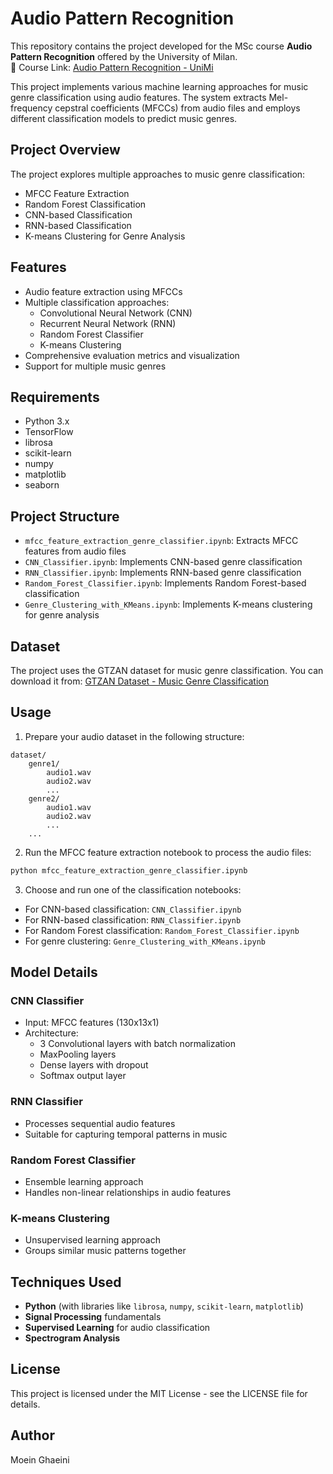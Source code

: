 # Audio Pattern Recognition

This repository contains the project developed for the MSc course **Audio Pattern Recognition** offered by the University of Milan.  
📘 Course Link: [Audio Pattern Recognition - UniMi](https://www.unimi.it/en/education/degree-programme-courses/2025/audio-pattern-recognition)

This project implements various machine learning approaches for music genre classification using audio features. The system extracts Mel-frequency cepstral coefficients (MFCCs) from audio files and employs different classification models to predict music genres.

## Project Overview

The project explores multiple approaches to music genre classification:
- MFCC Feature Extraction
- Random Forest Classification
- CNN-based Classification
- RNN-based Classification
- K-means Clustering for Genre Analysis

## Features

- Audio feature extraction using MFCCs
- Multiple classification approaches:
  - Convolutional Neural Network (CNN)
  - Recurrent Neural Network (RNN)
  - Random Forest Classifier
  - K-means Clustering
- Comprehensive evaluation metrics and visualization
- Support for multiple music genres

## Requirements

- Python 3.x
- TensorFlow
- librosa
- scikit-learn
- numpy
- matplotlib
- seaborn

## Project Structure

- `mfcc_feature_extraction_genre_classifier.ipynb`: Extracts MFCC features from audio files
- `CNN_Classifier.ipynb`: Implements CNN-based genre classification
- `RNN_Classifier.ipynb`: Implements RNN-based genre classification
- `Random_Forest_Classifier.ipynb`: Implements Random Forest-based classification
- `Genre_Clustering_with_KMeans.ipynb`: Implements K-means clustering for genre analysis

## Dataset

The project uses the GTZAN dataset for music genre classification. You can download it from:
[GTZAN Dataset - Music Genre Classification](https://www.kaggle.com/datasets/andradaolteanu/gtzan-dataset-music-genre-classification)

## Usage

1. Prepare your audio dataset in the following structure:
```
dataset/
    genre1/
        audio1.wav
        audio2.wav
        ...
    genre2/
        audio1.wav
        audio2.wav
        ...
    ...
```

2. Run the MFCC feature extraction notebook to process the audio files:
```python
python mfcc_feature_extraction_genre_classifier.ipynb
```

3. Choose and run one of the classification notebooks:
- For CNN-based classification: `CNN_Classifier.ipynb`
- For RNN-based classification: `RNN_Classifier.ipynb`
- For Random Forest classification: `Random_Forest_Classifier.ipynb`
- For genre clustering: `Genre_Clustering_with_KMeans.ipynb`

## Model Details

### CNN Classifier
- Input: MFCC features (130x13x1)
- Architecture:
  - 3 Convolutional layers with batch normalization
  - MaxPooling layers
  - Dense layers with dropout
  - Softmax output layer

### RNN Classifier
- Processes sequential audio features
- Suitable for capturing temporal patterns in music

### Random Forest Classifier
- Ensemble learning approach
- Handles non-linear relationships in audio features

### K-means Clustering
- Unsupervised learning approach
- Groups similar music patterns together

## Techniques Used

- **Python** (with libraries like `librosa`, `numpy`, `scikit-learn`, `matplotlib`)
- **Signal Processing** fundamentals
- **Supervised Learning** for audio classification
- **Spectrogram Analysis**

## License

This project is licensed under the MIT License - see the LICENSE file for details.

## Author

Moein Ghaeini
